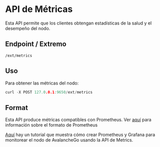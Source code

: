 # API de Métricas

Esta API permite que los clientes obtengan estadísticas de la salud y el desempeño del nodo.

## Endpoint / Extremo

```text
/ext/metrics
```

## Uso

Para obtener las métricas del nodo:

```cpp
curl -X POST 127.0.0.1:9650/ext/metrics
```

## Format

Esta API produce métricas compatibles con Prometheus. Ver [aquí](https://github.com/prometheus/docs/blob/master/content/docs/instrumenting/exposition_formats.md) para información sobre el formato de Prometheus

[Aquí](../tutorials/nodes-and-staking/setting-up-node-monitoring.md) hay un tutorial que muestra cómo crear Prometheus y Grafana para monitorear el nodo de AvalancheGo usando la API de Metrics.

